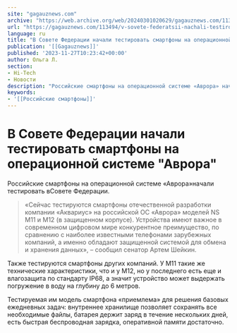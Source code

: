 ```yaml
---
site: "gagauznews.com"
archive: "https://web.archive.org/web/20240301020629/gagauznews.com/113494/v-sovete-federatsii-nachali-testirovat-smartfony-na-operatsionnoj-sisteme-avrora.html"
url: "https://gagauznews.com/113494/v-sovete-federatsii-nachali-testirovat-smartfony-na-operatsionnoj-sisteme-avrora.html"
language: ru
title: "В Совете Федерации начали тестировать смартфоны на операционной системе \"Аврора\""
publication: '[[Gagauznews]]'
published: '2023-11-27T10:23:42+00:00'
author: Ольга Л.
section:
- Hi-Tech
- Новости
description: "Российские смартфоны на операционной системе «Аврора» начали тестировать в Совете Федерации. «Сейчас тестируются смартфоны отечественной разработки компании «Аквариус» на российской ОС «Аврора» моделей NS M11 и M12 (в защищенном корпусе). Устройства имеют важное в современном цифровом мире конкурентное преимущество, по сравнению с наиболее известными телефонами зарубежных компаний, а именно обладают защищенной системой для обмена и хранения данных», – сообщил сенатор Артем Шейкин. Также тестируются смартфоны других компаний. У M11 такие же технические характеристики, что и у M12, но у последнего есть еще и влагозащита по стандарту IP68, а значит устройство может выдержать погружение в воду на глубину до 6 метров. Тестируемая […]"
keywords:
- '[[Российские смартфоны]]'
---
```


# В Совете Федерации начали тестировать смартфоны на операционной системе "Аврора"

Российские смартфоны на операционной системе «Аврора»начали тестировать вСовете Федерации.

> «Сейчас тестируются смартфоны отечественной разработки компании «Аквариус» на российской ОС «Аврора» моделей NS M11 и M12 (в защищенном корпусе). Устройства имеют важное в современном цифровом мире конкурентное преимущество, по сравнению с наиболее известными телефонами зарубежных компаний, а именно обладают защищенной системой для обмена и хранения данных», – сообщил сенатор Артем Шейкин.

Также тестируются смартфоны других компаний. У M11 такие же технические характеристики, что и у M12, но у последнего есть еще и влагозащита по стандарту IP68, а значит устройство может выдержать погружение в воду на глубину до 6 метров.

Тестируемая им модель смартфона «приемлема» для решения базовых ежедневных задач: внутреннее хранилище позволяет сохранять все необходимые файлы, батарея держит заряд в течение нескольких дней, есть быстрая беспроводная зарядка, оперативной памяти достаточно.